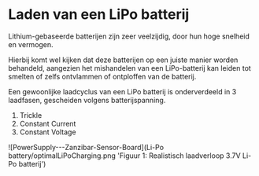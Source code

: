 # Laden van een LiPo batterij
Lithium-gebaseerde batterijen zijn zeer veelzijdig, door hun hoge snelheid en vermogen. 

Hierbij komt wel kijken dat deze batterijen op een juiste manier worden behandeld, aangezien het mishandelen van een LiPo-batterij kan leiden tot smelten of zelfs ontvlammen of ontploffen van de batterij.

Een gewoonlijke laadcyclus van een LiPo batterij is onderverdeeld in 3 laadfasen, gescheiden volgens batterijspanning.

1. Trickle
2. Constant Current
3. Constant Voltage

![PowerSupply---Zanzibar-Sensor-Board](Li-Po battery/optimalLiPoCharging.png 'Figuur 1: Realistisch laadverloop 3.7V Li-Po batterij')
